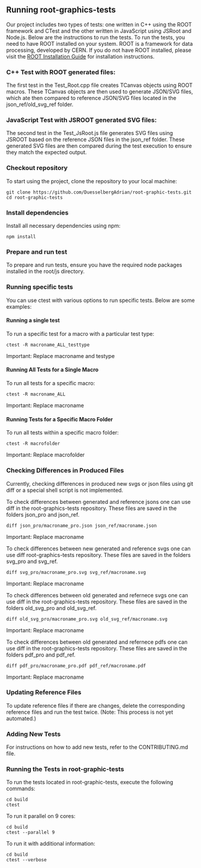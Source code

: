 ## Running root-graphics-tests

Our project includes two types of tests: one written in C++ using the ROOT framework and CTest and the other written in JavaScript using JSRoot and Node.js. Below are the instructions to run the tests. To run the tests, you need to have ROOT installed on your system. ROOT is a framework for data processing, developed by CERN. If you do not have ROOT installed, please visit the [ROOT Installation Guide](https://root.cern/install/) for installation instructions.

### C++ Test with ROOT generated files:
The first test in the Test_Root.cpp file creates TCanvas objects using ROOT macros. These TCanvas objects are then used to generate JSON/SVG files, which ate then compared to reference JSON/SVG files located in the json_ref/old_svg_ref folder.

### JavaScript Test with JSROOT generated SVG files:
The second test in the Test_JsRoot.js file generates SVG files using JSROOT based on the reference JSON files in the json_ref folder. These generated SVG files are then compared during the test execution to ensure they match the expected output.

### Checkout repository
To start using the project, clone the repository to your local machine:
```shell
git clone https://github.com/DuesselbergAdrian/root-graphic-tests.git
cd root-graphic-tests
```
### Install dependencies
Install all necessary dependencies using npm:
```shell
npm install
```
### Prepare and run test
To prepare and run tests, ensure you have the required node packages installed in the root/js directory.


### Running specific tests
You can use ctest with various options to run specific tests. Below are some examples:
#### Running a single test
To run a specific test for a macro with a particular test type:
```shell
ctest -R macroname_ALL_testtype
```
Important: Replace macroname and testype

#### Running All Tests for a Single Macro
To run all tests for a specific macro:
```shell
ctest -R macroname_ALL
```
Important: Replace macroname

#### Running Tests for a Specific Macro Folder
To run all tests within a specific macro folder:
```shell
ctest -R macrofolder
```
Important: Replace macrofolder


### Checking Differences in Produced Files
Currently, checking differences in produced new svgs or json files using git diff or a special shell script is not implemented.

To check differences between generated and reference jsons one can use diff in the root-graphics-tests repository. These files are saved in the folders json_pro and json_ref.
```shell
diff json_pro/macroname_pro.json json_ref/macroname.json
```
Important: Replace macroname

To check differences between new generated and reference svgs one can use diff root-graphics-tests repository. These files are saved in the folders svg_pro and svg_ref.
```shell
diff svg_pro/macroname_pro.svg svg_ref/macroname.svg
```
Important: Replace macroname

To check differences between old generated and refernece svgs one can use diff in the root-graphics-tests repository. These files are saved in the folders old_svg_pro and old_svg_ref.
```shell
diff old_svg_pro/macroname_pro.svg old_svg_ref/macroname.svg
```
Important: Replace macroname

To check differences between old generated and refernece pdfs one can use diff in the root-graphics-tests repository. These files are saved in the folders pdf_pro and pdf_ref.
```shell
diff pdf_pro/macroname_pro.pdf pdf_ref/macroname.pdf
```
Important: Replace macroname


### Updating Reference Files
To update reference files if there are changes, delete the corresponding reference files and run the test twice. (Note: This process is not yet automated.)


### Adding New Tests
For instructions on how to add new tests, refer to the CONTRIBUTING.md file.


### Running the Tests in root-graphic-tests
To run the tests located in root-graphic-tests, execute the following commands:
```shell
cd build
ctest
```

To run it parallel on 9 cores:
```shell
cd build
ctest --parallel 9
```

To run it with additional information:
```shell
cd build
ctest --verbose
```


